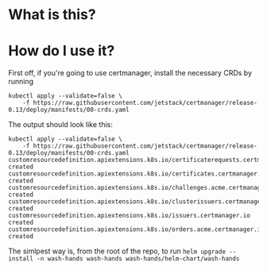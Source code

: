 # What is this?

# How do I use it?

First off, if you're going to use certmanager, install the necessary CRDs by running

```
kubectl apply --validate=false \
    -f https://raw.githubusercontent.com/jetstack/certmanager/release-0.13/deploy/manifests/00-crds.yaml
```

The output should look like this:

```
kubectl apply --validate=false \
    -f https://raw.githubusercontent.com/jetstack/certmanager/release-0.13/deploy/manifests/00-crds.yaml
customresourcedefinition.apiextensions.k8s.io/certificaterequests.certmanager.io created
customresourcedefinition.apiextensions.k8s.io/certificates.certmanager.io created
customresourcedefinition.apiextensions.k8s.io/challenges.acme.certmanager.io created
customresourcedefinition.apiextensions.k8s.io/clusterissuers.certmanager.io created
customresourcedefinition.apiextensions.k8s.io/issuers.certmanager.io created
customresourcedefinition.apiextensions.k8s.io/orders.acme.certmanager.io created
```

The simlpest way is, from the root of the repo, to run `helm upgrade --install -n wash-hands wash-hands wash-hands/helm-chart/wash-hands`

